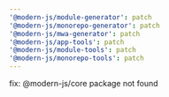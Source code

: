```yaml
---
'@modern-js/module-generator': patch
'@modern-js/monorepo-generator': patch
'@modern-js/mwa-generator': patch
'@modern-js/app-tools': patch
'@modern-js/module-tools': patch
'@modern-js/monorepo-tools': patch
---
```


fix: @modern-js/core package not found
